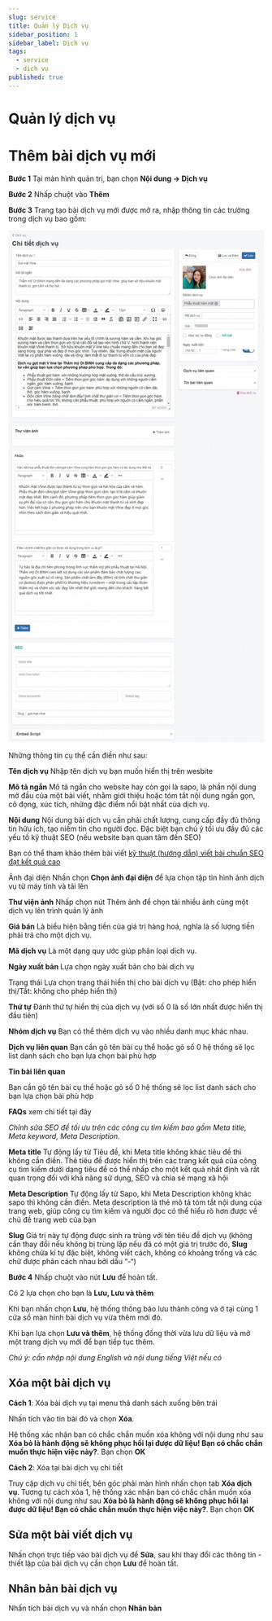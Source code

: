 ```yaml
---
slug: service
title: Quản lý Dịch vụ
sidebar_position: 1
sidebar_label: Dịch vụ
tags:
  - service
  - dịch vụ
published: true
---
```

# Quản lý dịch vụ
 
# Thêm bài dịch vụ mới

**Bước 1** Tại màn hình quản trị, bạn chọn **Nội dung -> Dịch vụ**

**Bước 2** Nhấp chuột vào **Thêm**

**Bước 3** Trang tạo bài dịch vụ mới được mở ra, nhập thông tin các trường trong dịch vụ bao gồm:

![dich-vu.jpg](img/dich-vu.jpg)

Những thông tin cụ thể cần điền như sau:

**Tên dịch vụ** Nhập tên dịch vụ bạn muốn hiển thị trên wesbite

**Mô tả ngắn** Mô tả ngắn cho website hay còn gọi là sapo, là phần nội dung mở đầu của một bài viết, nhằm giới thiệu hoặc tóm tắt nội dung ngắn gọn, cô đọng, xúc tích, những đặc điểm nổi bật nhất của dịch vụ.

**Nội dung** Nội dung bài dịch vụ cần phải chất lượng, cung cấp đầy đủ thông tin hữu ích, tạo niềm tin cho người đọc. Đặc biệt bạn chú ý tối ưu đầy đủ các yếu tố kỹ thuật SEO (nếu website bạn quan tâm đến SEO)

Bạn có thể tham khảo thêm bài viết [kỹ thuật (hướng dẫn) viết bài chuẩn SEO đạt kết quả cao](https://osd.vn/huong-dan-tu-van-ky-thuat-viet-bai-chuan-seo-dat-ket-qua-cao.html)

Ảnh đại diện Nhấn chọn **Chọn ảnh đại diện** để lựa chọn tập tin hình ảnh dịch vụ từ máy tính và tải lên

**Thư viện ảnh** Nhấp chọn nút Thêm ảnh để chọn tải nhiều ảnh cùng một dịch vụ lên trình quản lý ảnh

**Giá bán** Là biểu hiện bằng tiền của giá trị hàng hoá, nghĩa là số lượng tiền phải trả cho một dịch vụ.

**Mã dịch vụ** Là một dạng quy ước giúp phân loại dịch vụ.

**Ngày xuất bản** Lựa chọn ngày xuất bản cho bài dịch vụ

Trạng thái Lựa chọn trạng thái hiển thị cho bài dịch vụ (Bật: cho phép hiển thị/Tắt: không cho phép hiển thị)

**Thứ tự** Đánh thứ tự hiển thị của dịch vụ (với số 0 là số lớn nhất được hiển thị đầu tiên)

**Nhóm dịch vụ** Bạn có thể thêm dịch vụ vào nhiều danh mục khác nhau.

**Dịch vụ liên quan** Bạn cần gõ tên bài cụ thể hoặc gõ số 0 hệ thống sẽ lọc list danh sách cho bạn lựa chọn bài phù hợp

**Tin bài liên quan**

Bạn cần gõ tên bài cụ thể hoặc gõ số 0 hệ thống sẽ lọc list danh sách cho bạn lựa chọn bài phù hợp

**FAQs** xem chi tiết tại đây

_Chỉnh sửa SEO để tối ưu trên các công cụ tìm kiếm bao gồm Meta title, Meta keyword, Meta Description._

**Meta title** Tự động lấy từ Tiêu đề, khi Meta title không khác tiêu đề thì không cần điền. Thẻ tiêu đề được hiển thị trên các trang kết quả của công cụ tìm kiếm dưới dạng tiêu đề có thể nhấp cho một kết quả nhất định và rất quan trọng đối với khả năng sử dụng, SEO và chia sẻ mạng xã hội

**Meta Description** Tự động lấy từ Sapo, khi Meta Description không khác sapo thì không cần điền. Meta description là thẻ mô tả tóm tắt nội dung của trang web, giúp công cụ tìm kiếm và người đọc có thể hiểu rõ hơn được về chủ đề trang web của bạn

**Slug** Giá trị này tự động được sinh ra trùng với tên tiêu đề dịch vụ (không cần thay đổi nếu không bị trùng lặp nếu đã có một giá trị trước đó, **Slug** không chứa kí tự đặc biệt, không viết cách, không có khoảng trống và các chữ được phân cách nhau bởi dấu “-“)

**Bước 4** Nhấp chuột vào nút **Lưu** để hoàn tất.

Có 2 lựa chọn cho bạn là **Lưu, Lưu và thêm**

Khi bạn nhấn chọn **Lưu**, hệ thống thông báo lưu thành công và ở tại cùng 1 cửa sổ màn hình bài dịch vụ vừa thêm mới đó.

Khi bạn lựa chọn **Lưu và thêm**, hệ thống đồng thời vừa lưu dữ liệu và mở một trang dịch vụ mới để bạn tiếp tục thêm.

_Chú ý: cần nhập nội dung English và nội dung tiếng Việt nếu có_

## Xóa một bài dịch vụ

**Cách 1**: Xóa bài dịch vụ tại menu thả danh sách xuống bên trái

Nhấn tích vào tin bài đó và chọn **Xóa**.

Hệ thống xác nhận bạn có chắc chắn muốn xóa không với nội dung như sau **Xóa bỏ là hành động sẽ không phục hồi lại được dữ liệu! Bạn có chắc chắn muốn thực hiện việc này?**. Bạn chọn **OK**

**Cách 2**: Xóa tại bài dịch vụ chi tiết

Truy cập dịch vụ chi tiết, bên góc phải màn hình nhấn chọn tab **Xóa dịch vụ**. Tương tự cách xóa 1, hệ thống xác nhận bạn có chắc chắn muốn xóa không với nội dung như sau **Xóa bỏ là hành động sẽ không phục hồi lại được dữ liệu! Bạn có chắc chắn muốn thực hiện việc này?**. Bạn chọn **OK**

## Sửa một bài viết dịch vụ

Nhấn chọn trực tiếp vào bài dịch vụ để **Sửa**, sau khi thay đổi các thông tin - thiết lập của bài dịch vụ cần chọn **Lưu** để hoàn tất.

## Nhân bản bài dịch vụ

Nhấn tích bài dịch vụ và nhấn chọn **Nhân bản**
